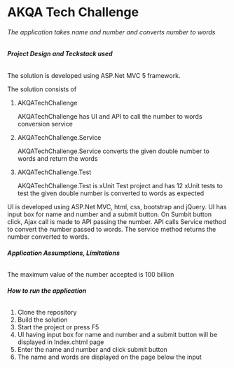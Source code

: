 # AKQA Tech Challenge
###### *The application takes name and number and converts number to words*


###### **_Project Design and Teckstack used_**

The solution is developed using ASP.Net MVC 5 framework.

The solution consists of 

1) AKQATechChallenge

   AKQATechChallenge has UI and API to call the number to words conversion service

2) AKQATechChallenge.Service

   AKQATechChallenge.Service converts the given double number to words and return the words	

3) AKQATechChallenge.Test

   AKQATechChallenge.Test is xUnit Test project and has 12 xUnit tests to test the given double number is converted to words as expected

UI is developed using ASP.Net MVC, html, css, bootstrap and jQuery.
UI has input box for name and number and a submit button.
On Sumbit button click, Ajax call is made to API passing the number.
API calls Service method to convert the number passed to words. The service method returns the number converted to words.

###### **_Application Assumptions, Limitations_**

The maximum value of the number accepted is 100 billion

###### **_How to run the application_**

1) Clone the repository
2) Build the solution
3) Start the project or press F5
4) UI having input box for name and number and a submit button will be displayed in Index.chtml page
5) Enter the name and number and click submit button
6) The name and words are displayed on the page below the input

